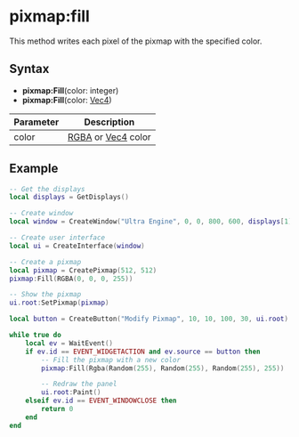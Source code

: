 # pixmap:fill

This method writes each pixel of the pixmap with the specified color.

## Syntax

- **pixmap:Fill**(color: integer)
- **pixmap:Fill**(color: [Vec4](Vec4))

Parameter | Description
---|---
color | [RGBA](Rgba.md) or [Vec4](Vec4) color

## Example

```lua
-- Get the displays
local displays = GetDisplays()

-- Create window
local window = CreateWindow("Ultra Engine", 0, 0, 800, 600, displays[1])

-- Create user interface
local ui = CreateInterface(window)

-- Create a pixmap
local pixmap = CreatePixmap(512, 512)
pixmap:Fill(RGBA(0, 0, 0, 255))

-- Show the pixmap
ui.root:SetPixmap(pixmap)

local button = CreateButton("Modify Pixmap", 10, 10, 100, 30, ui.root)

while true do
    local ev = WaitEvent()
    if ev.id == EVENT_WIDGETACTION and ev.source == button then
        -- Fill the pixmap with a new color
        pixmap:Fill(Rgba(Random(255), Random(255), Random(255), 255))

        -- Redraw the panel
        ui.root:Paint()
    elseif ev.id == EVENT_WINDOWCLOSE then
        return 0
    end
end
```